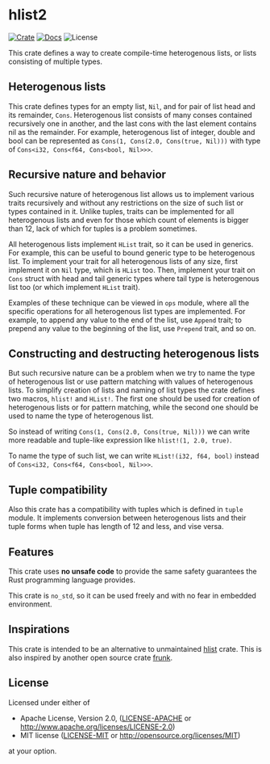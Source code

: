 # hlist2

[![Crate](https://img.shields.io/crates/v/hlist2.svg)](https://crates.io/crates/hlist2)
[![Docs](https://docs.rs/hlist2/badge.svg)](https://docs.rs/hlist2)
![License](https://img.shields.io/badge/license-MIT%20OR%20Apache%202.0-blue.svg)

This crate defines a way to create compile-time heterogenous lists, or lists consisting of multiple types.

## Heterogenous lists

This crate defines types for an empty list, `Nil`,
and for pair of list head and its remainder, `Cons`.
Heterogenous list consists of many conses contained recursively one in another,
and the last cons with the last element contains nil as the remainder.
For example, heterogenous list of integer, double and bool can be represented as
`Cons(1, Cons(2.0, Cons(true, Nil)))` with type of `Cons<i32, Cons<f64, Cons<bool, Nil>>>`.

## Recursive nature and behavior

Such recursive nature of heterogenous list allows us to implement various traits recursively
and without any restrictions on the size of such list or types contained in it.
Unlike tuples, traits can be implemented for all heterogenous lists
and even for those which count of elements is bigger than 12, lack of which for tuples is a problem sometimes.

All heterogenous lists implement `HList` trait, so it can be used in generics.
For example, this can be useful to bound generic type to be heterogenous list.
To implement your trait for all heterogenous lists of any size,
first implement it on `Nil` type, which is `HList` too.
Then, implement your trait on `Cons` struct with head and tail generic types
where tail type is heterogenous list too (or which implement `HList` trait).

Examples of these technique can be viewed in `ops` module, where
all the specific operations for all heterogenous list types are implemented.
For example, to append any value to the end of the list, use `Append` trait;
to prepend any value to the beginning of the list, use `Prepend` trait, and so on.

## Constructing and destructing heterogenous lists

But such recursive nature can be a problem when we try to name the type of heterogenous list
or use pattern matching with values of heterogenous lists.
To simplify creation of lists and naming of list types the crate defines two macros, `hlist!` and `HList!`.
The first one should be used for creation of heterogenous lists or for pattern matching,
while the second one should be used to name the type of heterogenous list.

So instead of writing `Cons(1, Cons(2.0, Cons(true, Nil)))`
we can write more readable and tuple-like expression like `hlist!(1, 2.0, true)`.

To name the type of such list, we can write `HList!(i32, f64, bool)`
instead of `Cons<i32, Cons<f64, Cons<bool, Nil>>>`.

## Tuple compatibility

Also this crate has a compatibility with tuples which is defined in `tuple` module.
It implements conversion between heterogenous lists and their tuple forms
when tuple has length of 12 and less, and vise versa.

## Features

This crate uses **no unsafe code** to provide the same safety guarantees the Rust programming language provides.

This crate is `no_std`, so it can be used freely and with no fear in embedded environment.

## Inspirations

This crate is intended to be an alternative to unmaintained [hlist](https://github.com/Sgeo/hlist) crate.
This is also inspired by another open source crate [frunk](https://github.com/lloydmeta/frunk).

## License

Licensed under either of

- Apache License, Version 2.0, ([LICENSE-APACHE](./LICENSE-APACHE) or <http://www.apache.org/licenses/LICENSE-2.0>)
- MIT license ([LICENSE-MIT](./LICENSE-MIT) or <http://opensource.org/licenses/MIT>)

at your option.
